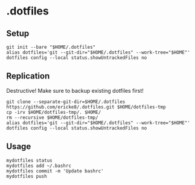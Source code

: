 # .dotfiles

## Setup
```
git init --bare "$HOME/.dotfiles"
alias dotfiles='git --git-dir="$HOME/.dotfiles" --work-tree="$HOME"'
dotfiles config --local status.showUntrackedFiles no
```

## Replication
Destructive! Make sure to backup existing dotfiles first!
```
git clone --separate-git-dir=$HOME/.dotfiles https://github.com/ericke8/.dotfiles.git $HOME/dotfiles-tmp
cp -irv $HOME/dotfiles-tmp/. $HOME/
rm --recursive $HOME/dotfiles-tmp/
alias dotfiles='git --git-dir="$HOME/.dotfiles" --work-tree="$HOME"'
dotfiles config --local status.showUntrackedFiles no
```


## Usage
```
mydotfiles status
mydotfiles add ~/.bashrc
mydotfiles commit -m 'Update bashrc'
mydotfiles push
```
